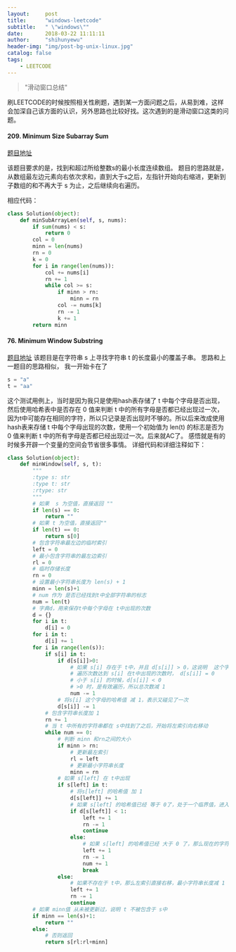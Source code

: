 ```yaml
---
layout:     post
title:      "windows-leetcode"
subtitle:   " \"windows\""
date:       2018-03-22 11:11:11
author:     "shihunyewu"
header-img: "img/post-bg-unix-linux.jpg"
catalog: false
tags:
    - LEETCODE
---
```


> "滑动窗口总结"

刷LEETCODE的时候按照相关性刷题，遇到某一方面问题之后，从易到难，这样会加深自己该方面的认识，另外思路也比较好找。这次遇到的是滑动窗口这类的问题。

#### 209. Minimum Size Subarray Sum
[题目地址](https://leetcode.com/problems/minimum-size-subarray-sum/description/)

该题目要求的是，找到和超过所给整数s的最小长度连续数组。
题目的思路就是，从数组最左边元素向右依次求和，直到大于s之后，左指针开始向右缩进，更新到子数组的和不再大于 s 为止，之后继续向右遍历。

相应代码：
```python
class Solution(object):
    def minSubArrayLen(self, s, nums):
        if sum(nums) < s:
            return 0
        col = 0
        minn = len(nums)
        rn = 0
        k = 0
        for i in range(len(nums)):
            col += nums[i]
            rn += 1
            while col >= s:
                if minn > rn:
                    minn = rn
                col -= nums[k]
                rn -= 1
                k += 1
        return minn
```

#### 76. Minimum Window Substring
[题目地址](https://leetcode.com/problems/minimum-window-substring/description/)
该题目是在字符串 s 上寻找字符串 t 的长度最小的覆盖子串。
思路和上一题目的思路相似，
我一开始卡在了
```python
s = "a"
t = "aa"
```
这个测试用例上，当时是因为我只是使用hash表存储了 t 中每个字母是否出现，然后使用哈希表中是否存在 0 值来判断 t 中的所有字母是否都已经出现过一次，因为t中可能存在相同的字符，所以只记录是否出现时不够的。所以后来改成使用hash表来存储 t 中每个字母出现的次数，使用一个初始值为 len(t) 的标志是否为 0 值来判断 t 中的所有字母是否都已经出现过一次。后来就AC了。
感悟就是有的时候多开辟一个变量的空间会节省很多事情。
详细代码和详细注释如下：

```python
class Solution(object):
    def minWindow(self, s, t):
        """
        :type s: str
        :type t: str
        :rtype: str
        """
        # 如果  s 为空值，直接返回 ""
        if len(s) == 0:
            return ""
        # 如果 t 为空值，直接返回""
        if len(t) == 0:
            return s[0]
        # 包含字符串最左边的临时索引
        left = 0
        # 最小包含字符串的最左边索引
        rl = 0
        # 临时存储长度
        rn = 0
        # 设置最小字符串长度为 len(s) + 1
        minn = len(s)+1
        # num 作为 是否已经找到t中全部字符串的标志
        num = len(t)
        # 字典d，用来保存t中每个字母在 t中出现的次数
        d = {}
        for i in t:
            d[i] = 0
        for i in t:
            d[i] += 1
        for i in range(len(s)):
            if s[i] in t:
                if d[s[i]]>0:
                    # 如果 s[i] 存在于 t中，并且 d[s[i]] > 0，这说明  这个字母还没有被遍历够
                    # 遍历次数达到 s[i] 在t中出现的次数时， d[s[i]] = 0
                    # 小于 s[i] 的时候，d[s[i]] < 0
                    # >0 时，是有效遍历，所以总次数减 1
                    num -= 1
                # 将s[i] 这个字母的哈希值 减 1，表示又碰见了一次
                d[s[i]] -= 1
            # 包含字符串长度加 1
            rn += 1
            # 当 t 中所有的字符串都在 s中找到了之后，开始将左索引向右移动
            while num == 0:
                # 判断 minn 和rn之间的大小
                if minn > rn:
                    # 更新最左索引
                    rl = left
                    # 更新最小字符串长度
                    minn = rn
                # 如果 s[left] 在 t中出现
                if s[left] in t:
                    # 将s[left] 的哈希值 加 1
                    d[s[left]] += 1
                    # 如果 s[left] 的哈希值已经 等于 0了，处于一个临界值，进入下次循环
                    if d[s[left]] < 1:
                        left += 1
                        rn -= 1
                        continue
                    else:
                        # 如果 s[left] 的哈希值已经 大于 0 了，那么现在的字符串已经不符合条件了，跳出循环
                        left += 1
                        rn -= 1
                        num += 1
                        break
                else:
                    # 如果不存在于 t中，那么左索引直接右移，最小字符串长度减 1
                    left += 1
                    rn -= 1
                    continue
        # 如果 minn值 从未被更新过，说明 t 不被包含于 s中
        if minn == len(s)+1:
            return ""
        else:
            # 否则返回
            return s[rl:rl+minn]
```